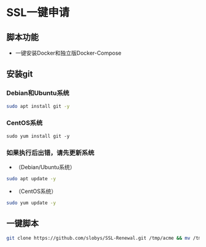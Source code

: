 # SSL一键申请
## 脚本功能
* 一键安装Docker和独立版Docker-Compose

## 安装git
### Debian和Ubuntu系统
```bash
sudo apt install git -y
```
### CentOS系统
```
sudo yum install git -y
```

### 如果执行后出错，请先更新系统
* （Debian/Ubuntu系统）
```bash
sudo apt update -y
```
* （CentOS系统）
```bash
sudo yum update -y
```
## 一键脚本
```bash
git clone https://github.com/slobys/SSL-Renewal.git /tmp/acme && mv /tmp/acme/* /root && bash acme_2.0.sh
```

  
